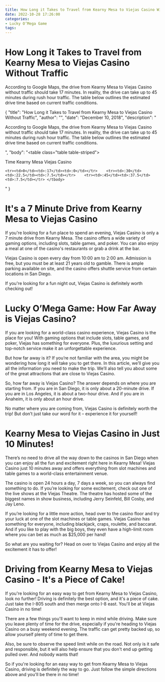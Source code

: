 ```yaml
---
title: How Long it Takes to Travel from Kearny Mesa to Viejas Casino Without Traffic
date: 2022-10-28 17:26:00
categories:
- Lucky O’Mega Game
tags:
---
```



#  How Long it Takes to Travel from Kearny Mesa to Viejas Casino Without Traffic

According to Google Maps, the drive from Kearny Mesa to Viejas Casino without traffic should take 17 minutes. In reality, the drive can take up to 45 minutes during rush hour traffic. The table below outlines the estimated drive time based on current traffic conditions.

  { "title": "How Long it Takes to Travel from Kearny Mesa to Viejas Casino Without Traffic", "author": "", "date": "December 10, 2018", "description": "<p>According to Google Maps, the drive from Kearny Mesa to Viejas Casino without traffic should take 17 minutes. In reality, the drive can take up to 45 minutes during rush hour traffic. The table below outlines the estimated drive time based on current traffic conditions.</p>", "body": "<table class=\"table table-striped\">

<thead>

<tr>

<th scope=\"col\">Time</th>

<th scope=\"col\">Kearny Mesa</th>

<th scope=\"col\">Viejas Casino</th>

</tr>

</thead>


<tbody>

    <tr><td>0</td><td>:17</td><td>:0</td></tr>    <tr><td>:30</td><td>:22.5</td><td>:7.5</td></tr>    <tr><td>:45</td><td>:37.5</td><td>:7.5</td></tr> </tbody>

 </table>" }

#  It's a 7 Minute Drive from Kearny Mesa to Viejas Casino

If you're looking for a fun place to spend an evening, Viejas Casino is only a 7 minute drive from Kearny Mesa. The casino offers a wide variety of gaming options, including slots, table games, and poker. You can also enjoy a meal at one of the casino's restaurants or grab a drink at the bar.

Viejas Casino is open every day from 10:00 am to 2:00 am. Admission is free, but you must be at least 21 years old to gamble. There is ample parking available on site, and the casino offers shuttle service from certain locations in San Diego.

If you're looking for a fun night out, Viejas Casino is definitely worth checking out!

#  Lucky O’Mega Game: How Far Away is Viejas Casino?

If you are looking for a world-class casino experience, Viejas Casino is the place for you! With gaming options that include slots, table games, and poker, Viejas has something for everyone. Plus, the luxurious setting and top-notch service make it an unforgettable experience.

But how far away is it? If you’re not familiar with the area, you might be wondering how long it will take you to get there. In this article, we’ll give you all the information you need to make the trip. We’ll also tell you about some of the great attractions that are close to Viejas Casino.

So, how far away is Viejas Casino? The answer depends on where you are starting from. If you are in San Diego, it is only about a 20-minute drive. If you are in Los Angeles, it is about a two-hour drive. And if you are in Anaheim, it is only about an hour drive.

No matter where you are coming from, Viejas Casino is definitely worth the trip! But don’t just take our word for it – experience it for yourself!

#  Kearny Mesa to Viejas Casino in Just 10 Minutes!

There’s no need to drive all the way down to the casinos in San Diego when you can enjoy all the fun and excitement right here in Kearny Mesa! Viejas Casino just 10 minutes away and offers everything from slot machines and table games to a world-class entertainment venue.

The casino is open 24 hours a day, 7 days a week, so you can always find something to do. If you’re looking for some excitement, check out one of the live shows at the Viejas Theatre. The theatre has hosted some of the biggest names in show business, including Jerry Seinfeld, Bill Cosby, and Jay Leno.

If you’re looking for a little more action, head over to the casino floor and try your luck at one of the slot machines or table games. Viejas Casino has something for everyone, including blackjack, craps, roulette, and baccarat. And if you like to play with the big boys, they even have a high-limit room where you can bet as much as $25,000 per hand!

So what are you waiting for? Head on over to Viejas Casino and enjoy all the excitement it has to offer!

#  Driving from Kearny Mesa to Viejas Casino - It's a Piece of Cake!

If you're looking for an easy way to get from Kearny Mesa to Viejas Casino, look no further! Driving is definitely the best option, and it's a piece of cake. Just take the I-805 south and then merge onto I-8 east. You'll be at Viejas Casino in no time!

There are a few things you'll want to keep in mind while driving. Make sure you leave plenty of time for the drive, especially if you're heading to Viejas Casino on a busy weekend evening. The traffic can get pretty backed up, so allow yourself plenty of time to get there.

Also, be sure to observe the speed limit while on the road. Not only is it safe and responsible, but it will also help ensure that you don't end up getting pulled over. And nobody wants that!

So if you're looking for an easy way to get from Kearny Mesa to Viejas Casino, driving is definitely the way to go. Just follow the simple directions above and you'll be there in no time!